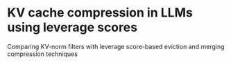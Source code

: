 # KV cache compression in LLMs using leverage scores

Comparing KV-norm filters with leverage score-based eviction and merging compression techniques
